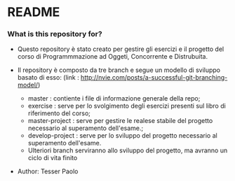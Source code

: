 # README #

### What is this repository for? ###

* Questo repository è stato creato per gestire gli esercizi e il progetto del corso di Programmmazione ad Oggeti, Concorrente e Distrubuita.



* Il repository è composto da tre branch e segue un modello di sviluppo basato di esso: 
  (link : http://nvie.com/posts/a-successful-git-branching-model/)
  
    -  master : contiente i file di informazione generale della repo;
	-  exercise : serve per lo svolgimento degli esercizi presenti sul libro di riferimento del corso;
    -  master-project : serve per gestire le realese stabile del progetto necessario al superamento dell'esame.;
	-  develop-project : serve per lo sviluppo del progetto necessario al superamento dell'esame.
	-  Ulteriori branch serviranno allo sviluppo del progetto, ma avranno un ciclo di vita finito

	
* Author: Tesser Paolo